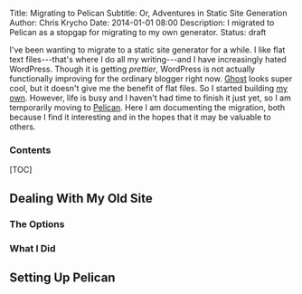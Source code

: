 Title: Migrating to Pelican
Subtitle: Or, Adventures in Static Site Generation
Author: Chris Krycho
Date: 2014-01-01 08:00
Description: I migrated to Pelican as a stopgap for migrating to my own generator.
Status: draft

I've been wanting to migrate to a static site generator for a while. I like flat
text files---that's where I do all my writing---and I have increasingly hated
WordPress. Though it is getting *prettier*, WordPress is not actually
functionally improving for the ordinary blogger right now.
[Ghost](http://ghost.org) looks super cool, but it doesn't give me the benefit
of flat files. So I started building [my own](http://step-stool.io). However,
life is busy and I haven't had time to finish it just yet, so I am temporarily
moving to [Pelican](http://docs.getpelican.com). Here I am documenting the
migration, both because I find it interesting and in the hopes that it may be
valuable to others.

### Contents

[TOC]

## Dealing With My Old Site

### The Options

### What I Did

## Setting Up Pelican
